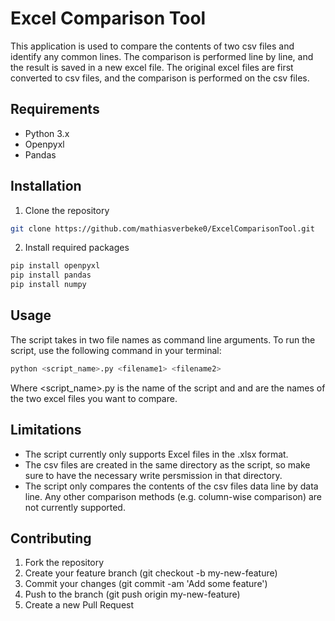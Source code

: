 # Excel Comparison Tool
This application is used to compare the contents of two csv files and identify any common lines. The comparison is performed line by line, and the result is saved in a new excel file. The original excel files are first converted to csv files, and the comparison is performed on the csv files.

## Requirements
* Python 3.x
* Openpyxl
* Pandas

## Installation
1. Clone the repository
```bash
git clone https://github.com/mathiasverbeke0/ExcelComparisonTool.git
```

2. Install required packages
```bash
pip install openpyxl
pip install pandas
pip install numpy
```

## Usage
The script takes in two file names as command line arguments. To run the script, use the following command in your terminal:

```bash
python <script_name>.py <filename1> <filename2>
```
Where <script_name>.py is the name of the script and <filename1> and <filename2> are the names of the two excel files you want to compare.

## Limitations
* The script currently only supports Excel files in the .xlsx format.
* The csv files are created in the same directory as the script, so make sure to have the necessary write persmission in that directory.
* The script only compares the contents of the csv files data line by data line. Any other comparison methods (e.g. column-wise comparison) are not currently supported.

## Contributing
1. Fork the repository
2. Create your feature branch (git checkout -b my-new-feature)
3. Commit your changes (git commit -am 'Add some feature')
4. Push to the branch (git push origin my-new-feature)
5. Create a new Pull Request